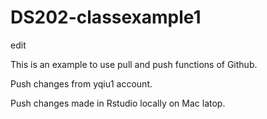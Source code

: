 # DS202-classexample1

edit

This is an example to use pull and push functions of Github.

Push changes from yqiu1 account.

Push changes made in Rstudio locally on Mac latop. 
